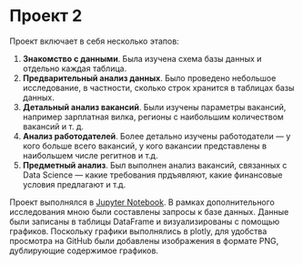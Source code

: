 # Проект 2
Проект включает в себя несколько этапов:
1. **Знакомство с данными**. Была изучена схема базы данных и отдельно каждая таблица.
2. **Предварительный анализ данных**. Было проведено небольшое исследование, в частности, сколько строк хранится в таблицах базы данных.
3. **Детальный анализ вакансий**. Были изучены параметры вакансий, например зарплатная вилка, регионы с наибольшим количеством вакансий и т. д.
4. **Анализ работодателей**. Более детально изучены работодатели — у кого больше всего вакансий, у кого вакансии представлены в наибольшем числе регитнов и т.д.
5. **Предметный анализ**. Был выполнен анализ вакансий, связанных c Data Science — какие требования прдъявляют, какие финансовые условия предлагают и т.д.

Проект выполнялся в [Jupyter Notebook](https://github.com/MaximBrodovsky/Skillfactory.Project2/blob/master/Project_2.HeadHunter_vacancies_analysis.ipynb). В рамках дополнительного исследования мною были составлены запросы к базе данных. Данные были записаны в таблицы DataFrame и визуализированы с помощью графиков. Поскольку графики выполнялись в plotly, для удобства просмотра на GitHub были добавлены изображения в формате PNG, дублирующие содержимое графиков.